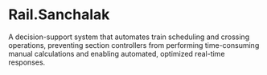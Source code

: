 # Rail.Sanchalak
A decision-support system that automates train scheduling and crossing operations, preventing section controllers from performing time-consuming manual calculations and enabling automated, optimized real-time responses.
